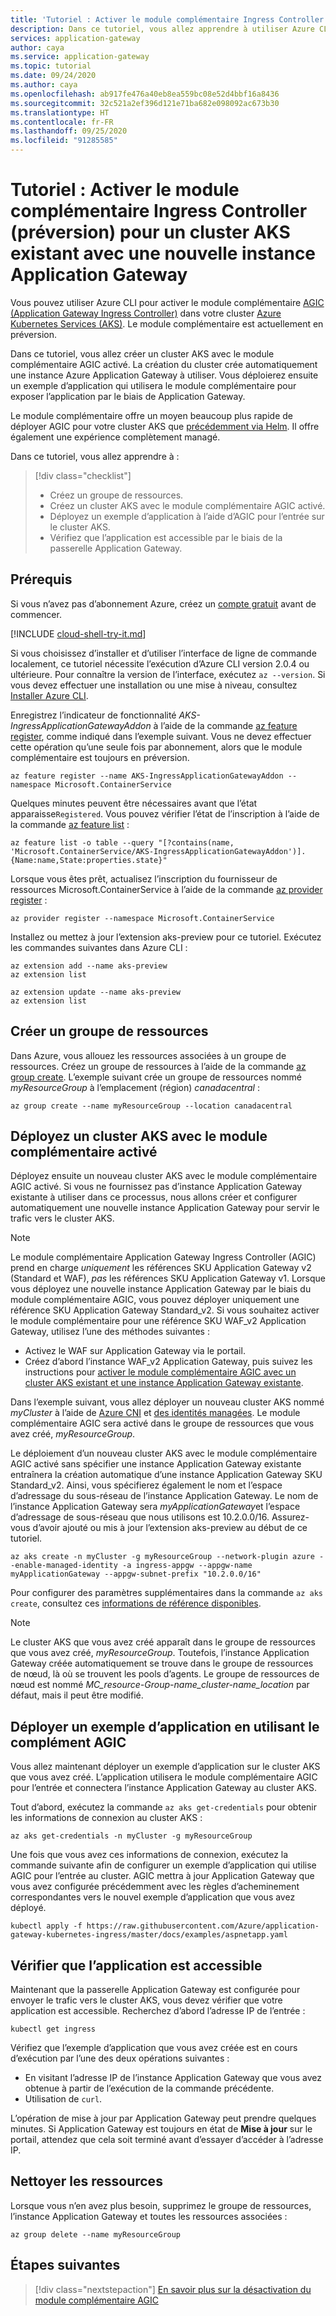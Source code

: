 ```yaml
---
title: 'Tutoriel : Activer le module complémentaire Ingress Controller pour un cluster AKS existant avec une nouvelle instance Azure Application Gateway'
description: Dans ce tutoriel, vous allez apprendre à utiliser Azure CLI afin d’activer le module complémentaire Ingress Controller pour un cluster AKS existant avec une nouvelle instance Application Gateway.
services: application-gateway
author: caya
ms.service: application-gateway
ms.topic: tutorial
ms.date: 09/24/2020
ms.author: caya
ms.openlocfilehash: ab917fe476a40eb8ea559bc08e52d4bbf16a8436
ms.sourcegitcommit: 32c521a2ef396d121e71ba682e098092ac673b30
ms.translationtype: HT
ms.contentlocale: fr-FR
ms.lasthandoff: 09/25/2020
ms.locfileid: "91285585"
---
```

# <a name="tutorial-enable-the-ingress-controller-add-on-preview-for-a-new-aks-cluster-with-a-new-application-gateway-instance"></a>Tutoriel : Activer le module complémentaire Ingress Controller (préversion) pour un cluster AKS existant avec une nouvelle instance Application Gateway

Vous pouvez utiliser Azure CLI pour activer le module complémentaire [AGIC (Application Gateway Ingress Controller)](ingress-controller-overview.md) dans votre cluster [Azure Kubernetes Services (AKS)](https://azure.microsoft.com/services/kubernetes-service/). Le module complémentaire est actuellement en préversion.

Dans ce tutoriel, vous allez créer un cluster AKS avec le module complémentaire AGIC activé. La création du cluster crée automatiquement une instance Azure Application Gateway à utiliser. Vous déploierez ensuite un exemple d’application qui utilisera le module complémentaire pour exposer l’application par le biais de Application Gateway. 

Le module complémentaire offre un moyen beaucoup plus rapide de déployer AGIC pour votre cluster AKS que [précédemment via Helm](ingress-controller-overview.md#difference-between-helm-deployment-and-aks-add-on). Il offre également une expérience complètement managé.    

Dans ce tutoriel, vous allez apprendre à :

> [!div class="checklist"]
> * Créez un groupe de ressources. 
> * Créez un cluster AKS avec le module complémentaire AGIC activé. 
> * Déployez un exemple d’application à l’aide d’AGIC pour l’entrée sur le cluster AKS.
> * Vérifiez que l’application est accessible par le biais de la passerelle Application Gateway.

## <a name="prerequisites"></a>Prérequis

Si vous n’avez pas d’abonnement Azure, créez un [compte gratuit](https://azure.microsoft.com/free/?WT.mc_id=A261C142F) avant de commencer.

[!INCLUDE [cloud-shell-try-it.md](../../includes/cloud-shell-try-it.md)]


Si vous choisissez d’installer et d’utiliser l’interface de ligne de commande localement, ce tutoriel nécessite l’exécution d’Azure CLI version 2.0.4 ou ultérieure. Pour connaître la version de l’interface, exécutez `az --version`. Si vous devez effectuer une installation ou une mise à niveau, consultez [Installer Azure CLI](/cli/azure/install-azure-cli).

Enregistrez l’indicateur de fonctionnalité *AKS-IngressApplicationGatewayAddon* à l’aide de la commande [az feature register](https://docs.microsoft.com/cli/azure/feature#az-feature-register), comme indiqué dans l’exemple suivant. Vous ne devez effectuer cette opération qu’une seule fois par abonnement, alors que le module complémentaire est toujours en préversion.
```azurecli-interactive
az feature register --name AKS-IngressApplicationGatewayAddon --namespace Microsoft.ContainerService
```

Quelques minutes peuvent être nécessaires avant que l’état apparaisse`Registered`. Vous pouvez vérifier l’état de l’inscription à l’aide de la commande [az feature list](https://docs.microsoft.com/cli/azure/feature#az-feature-register) :
```azurecli-interactive
az feature list -o table --query "[?contains(name, 'Microsoft.ContainerService/AKS-IngressApplicationGatewayAddon')].{Name:name,State:properties.state}"
```

Lorsque vous êtes prêt, actualisez l’inscription du fournisseur de ressources Microsoft.ContainerService à l’aide de la commande [az provider register](https://docs.microsoft.com/cli/azure/provider#az-provider-register) :
```azurecli-interactive
az provider register --namespace Microsoft.ContainerService
```

Installez ou mettez à jour l’extension aks-preview pour ce tutoriel. Exécutez les commandes suivantes dans Azure CLI :
```azurecli-interactive
az extension add --name aks-preview
az extension list
```
```azurecli-interactive
az extension update --name aks-preview
az extension list
```

## <a name="create-a-resource-group"></a>Créer un groupe de ressources

Dans Azure, vous allouez les ressources associées à un groupe de ressources. Créez un groupe de ressources à l’aide de la commande [az group create](/cli/azure/group#az-group-create). L’exemple suivant crée un groupe de ressources nommé *myResourceGroup* à l’emplacement (région) *canadacentral* : 

```azurecli-interactive
az group create --name myResourceGroup --location canadacentral
```

## <a name="deploy-an-aks-cluster-with-the-add-on-enabled"></a>Déployez un cluster AKS avec le module complémentaire activé

Déployez ensuite un nouveau cluster AKS avec le module complémentaire AGIC activé. Si vous ne fournissez pas d’instance Application Gateway existante à utiliser dans ce processus, nous allons créer et configurer automatiquement une nouvelle instance Application Gateway pour servir le trafic vers le cluster AKS.  

> [!NOTE]
> Le module complémentaire Application Gateway Ingress Controller (AGIC) prend en charge *uniquement* les références SKU Application Gateway v2 (Standard et WAF), *pas* les références SKU Application Gateway v1. Lorsque vous déployez une nouvelle instance Application Gateway par le biais du module complémentaire AGIC, vous pouvez déployer uniquement une référence SKU Application Gateway Standard_v2. Si vous souhaitez activer le module complémentaire pour une référence SKU WAF_v2 Application Gateway, utilisez l’une des méthodes suivantes :
>
> - Activez le WAF sur Application Gateway via le portail. 
> - Créez d’abord l’instance WAF_v2 Application Gateway, puis suivez les instructions pour [activer le module complémentaire AGIC avec un cluster AKS existant et une instance Application Gateway existante](tutorial-ingress-controller-add-on-existing.md). 

Dans l’exemple suivant, vous allez déployer un nouveau cluster AKS nommé *myCluster* à l’aide de [Azure CNI](https://docs.microsoft.com/azure/aks/concepts-network#azure-cni-advanced-networking) et [des identités managées](https://docs.microsoft.com/azure/aks/use-managed-identity). Le module complémentaire AGIC sera activé dans le groupe de ressources que vous avez créé, *myResourceGroup*. 

Le déploiement d’un nouveau cluster AKS avec le module complémentaire AGIC activé sans spécifier une instance Application Gateway existante entraînera la création automatique d’une instance Application Gateway SKU Standard_v2. Ainsi, vous spécifierez également le nom et l’espace d’adressage du sous-réseau de l’instance Application Gateway. Le nom de l’instance Application Gateway sera *myApplicationGateway*et l’espace d’adressage de sous-réseau que nous utilisons est 10.2.0.0/16. Assurez-vous d’avoir ajouté ou mis à jour l’extension aks-preview au début de ce tutoriel. 

```azurecli-interactive
az aks create -n myCluster -g myResourceGroup --network-plugin azure --enable-managed-identity -a ingress-appgw --appgw-name myApplicationGateway --appgw-subnet-prefix "10.2.0.0/16" 
```

Pour configurer des paramètres supplémentaires dans la commande `az aks create`, consultez ces [informations de référence disponibles](https://docs.microsoft.com/cli/azure/aks?view=azure-cli-latest#az-aks-create). 

> [!NOTE]
> Le cluster AKS que vous avez créé apparaît dans le groupe de ressources que vous avez créé, *myResourceGroup*. Toutefois, l’instance Application Gateway créée automatiquement se trouve dans le groupe de ressources de nœud, là où se trouvent les pools d’agents. Le groupe de ressources de nœud est nommé *MC_resource-Group-name_cluster-name_location* par défaut, mais il peut être modifié. 

## <a name="deploy-a-sample-application-by-using-agic"></a>Déployer un exemple d’application en utilisant le complément AGIC

Vous allez maintenant déployer un exemple d’application sur le cluster AKS que vous avez créé. L’application utilisera le module complémentaire AGIC pour l’entrée et connectera l’instance Application Gateway au cluster AKS. 

Tout d’abord, exécutez la commande `az aks get-credentials` pour obtenir les informations de connexion au cluster AKS : 

```azurecli-interactive
az aks get-credentials -n myCluster -g myResourceGroup
```

Une fois que vous avez ces informations de connexion, exécutez la commande suivante afin de configurer un exemple d’application qui utilise AGIC pour l’entrée au cluster. AGIC mettra à jour Application Gateway que vous avez configurée précédemment avec les règles d’acheminement correspondantes vers le nouvel exemple d’application que vous avez déployé.  

```azurecli-interactive
kubectl apply -f https://raw.githubusercontent.com/Azure/application-gateway-kubernetes-ingress/master/docs/examples/aspnetapp.yaml 
```

## <a name="check-that-the-application-is-reachable"></a>Vérifier que l’application est accessible

Maintenant que la passerelle Application Gateway est configurée pour envoyer le trafic vers le cluster AKS, vous devez vérifier que votre application est accessible. Recherchez d’abord l’adresse IP de l’entrée : 

```azurecli-interactive
kubectl get ingress
```

Vérifiez que l’exemple d’application que vous avez créée est en cours d’exécution par l’une des deux opérations suivantes :

- En visitant l’adresse IP de l’instance Application Gateway que vous avez obtenue à partir de l’exécution de la commande précédente.
- Utilisation de `curl`. 

L’opération de mise à jour par Application Gateway peut prendre quelques minutes. Si Application Gateway est toujours en état de **Mise à jour** sur le portail, attendez que cela soit terminé avant d’essayer d’accéder à l’adresse IP. 

## <a name="clean-up-resources"></a>Nettoyer les ressources

Lorsque vous n’en avez plus besoin, supprimez le groupe de ressources, l’instance Application Gateway et toutes les ressources associées :

```azurecli-interactive
az group delete --name myResourceGroup
```

## <a name="next-steps"></a>Étapes suivantes

> [!div class="nextstepaction"]
> [En savoir plus sur la désactivation du module complémentaire AGIC](./ingress-controller-disable-addon.md)

